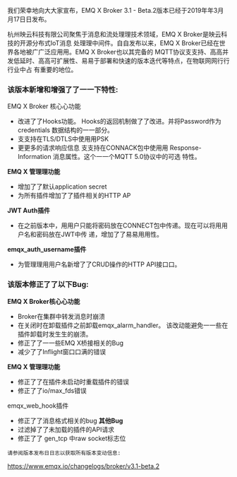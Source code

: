 


我们荣幸地向⼤大家宣布，EMQ X Broker 3.1 - Beta.2版本已经于2019年年3⽉月17⽇日发布。 

杭州映云科技有限公司聚焦于消息和流处理理技术领域，EMQ X Broker是映云科技的开源分布式IoT消息 处理理中间件。⾃自发布以来，EMQ X Broker已经在世界各地被⼴广泛应⽤用。EMQ X Broker也以其完备的 MQTT协议⽀支持、⾼高并发低延时、⾼高可扩展性、易易于部署和快速的版本迭代等特点，在物联⽹网⾏行行业中占 有重要的地位。 

### 该版本新增和增强了了⼀一下特性: 

EMQ X Broker 核⼼心功能 

- 改进了了Hooks功能。 
  Hooks的返回机制做了了改进。并将Password作为 credentials 数据结构的⼀一部分。 
- ⽀支持在TLS/DTLS中使⽤用PSK 
- 更更多的请求响应信息 
  ⽀支持在CONNACK包中使⽤用 Response-Information 消息属性。这个⼀一个MQTT 5.0协议中的可选 特性。 

**EMQ X 管理理功能**

- 增加了了默认application secret
- 为所有插件增加了了插件相关的HTTP AP

**JWT Auth插件** 

- 在之前版本中，⽤用户只能将密码放在CONNECT包中传递。现在可以将⽤用户名和密码放在JWT中传 递，增加了了易易⽤用性。 

**emqx_auth_username插件** 

- 为管理理⽤用户名新增了了CRUD操作的HTTP API接⼝口。 

### 该版本修正了了以下Bug: 

**EMQ X Broker核⼼心功能** 

- Broker在集群中转发消息时崩溃 
- 在关闭时在卸载插件之前卸载emqx_alarm_handler。 该改动能避免⼀一些在插件卸载时发⽣生的崩溃。 
- 修正了了⼀一些EMQ X桥接相关的Bug 
- 减少了了Inflight窗⼝口满的错误 

**EMQ X 管理理功能** 

- 修正了了在插件未启动时重载插件的错误 
- 修正了了io/max_fds错误 

emqx_web_hook插件 

- 修正了了消息格式相关的bug 
  **其他Bug** 
- 过滤掉了了未加载的插件的API请求 
- 修正了了 gen_tcp 中raw socket标志位 

```
请参阅版本发布⽇日志以获取所有版本变动信息:
```



https://www.emqx.io/changelogs/broker/v3.1-beta.2

